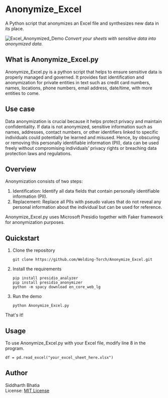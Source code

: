 # Anonymize_Excel
 A Python script that anonymizes an Excel file and synthesizes new data in its place.

![Excel_Anonymized_Demo](https://github.com/Welding-Torch/Anonymize_Excel/assets/46340124/78b03e03-bad0-4cb0-9b84-46e3197e9344)
_Convert your sheets with sensitive data into anonymized data._

## What is Anonymize_Excel.py
Anonymize_Excel.py is a python script that helps to ensure sensitive data is properly managed and governed. It provides fast identification and anonymization for private entities in text such as credit card numbers, names, locations, phone numbers, email address, date/time, with more entities to come.  

## Use case
Data anonymization is crucial because it helps protect privacy and maintain confidentiality. If data is not anonymized, sensitive information such as names, addresses, contact numbers, or other identifiers linked to specific individuals could potentially be learned and misused. Hence, by obscuring or removing this personally identifiable information (PII), data can be used freely without compromising individuals’ privacy rights or breaching data protection laws and regulations.  

## Overview
Anonymization consists of two steps:  
1. Identification: Identify all data fields that contain personally identifiable information (PII).  
2. Replacement: Replace all PIIs with pseudo values that do not reveal any personal information about the individual but can be used for reference.  

Anonymize_Excel.py uses Microsoft Presidio together with Faker framework for anonymization purposes.

## Quickstart
1. Clone the repository
   ```
   git clone https://github.com/Welding-Torch/Anonymize_Excel.git
   ```

3. Install the requirements
   ```
   pip install presidio_analyzer
   pip install presidio_anonymizer
   python -m spacy download en_core_web_lg
   ```
4. Run the demo
   ```
   python Anonymize_Excel.py
   ```

That's it! 

## Usage
To use Anonymize_Excel.py with your Excel file, modify line 8 in the program.
```
df = pd.read_excel("your_excel_sheet_here.xlsx")
```

## Author
Siddharth Bhatia  
License: [MIT License](https://github.com/Welding-Torch/Anonymize_Excel/blob/main/LICENSE)
